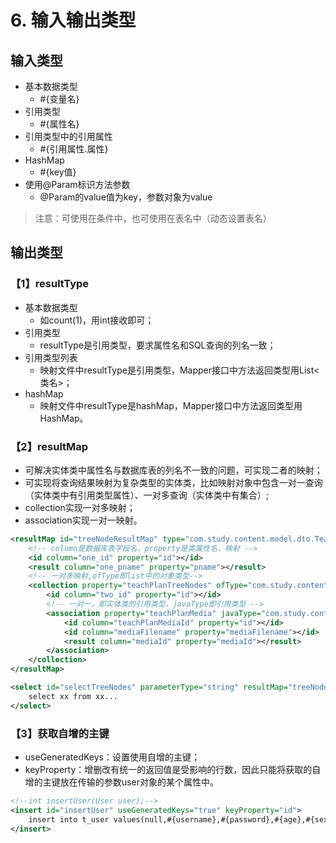 # 6. 输入输出类型

## 输入类型

- 基本数据类型
  - #{变量名}
- 引用类型
  - #{属性名}
- 引用类型中的引用属性
  - #{引用属性.属性}
- HashMap
  - #{key值}
- 使用@Param标识方法参数
  - @Param的value值为key，参数对象为value


> 注意：可使用在条件中，也可使用在表名中（动态设置表名）

## 输出类型

### 【1】resultType

- 基本数据类型
  - 如count(1)，用int接收即可；
- 引用类型
  - resultType是引用类型，要求属性名和SQL查询的列名一致；
- 引用类型列表
  - 映射文件中resultType是引用类型，Mapper接口中方法返回类型用List<类名>；
- hashMap
  - 映射文件中resultType是hashMap，Mapper接口中方法返回类型用HashMap。

### 【2】resultMap

- 可解决实体类中属性名与数据库表的列名不一致的问题，可实现二者的映射；
- 可实现将查询结果映射为复杂类型的实体类，比如映射对象中包含一对一查询（实体类中有引用类型属性）、一对多查询（实体类中有集合）;
- collection实现一对多映射；
- association实现一对一映射。

```xml
<resultMap id="treeNodeResultMap" type="com.study.content.model.dto.TeachPlanDto">
    <!-- column是数据库表字段名，property是类属性名，映射 -->
    <id column="one_id" property="id"></id>
    <result column="one_pname" property="pname"></result>
    <!-- 一对多映射,ofType即list中的对象类型-->
    <collection property="teachPlanTreeNodes" ofType="com.study.content.model.dto.TeachPlanDto">
        <id column="two_id" property="id"></id>
        <!-- 一对一，即实体类的引用类型，javaType即引用类型 -->
        <association property="teachPlanMedia" javaType="com.study.content.model.po.TeachPlanMedia">
            <id column="teachPlanMediaId" property="id"></id>
            <id column="mediaFilename" property="mediaFilename"></id>
            <result column="mediaId" property="mediaId"></result>
        </association>
    </collection>
</resultMap>

<select id="selectTreeNodes" parameterType="string" resultMap="treeNodeResultMap">
	select xx from xx...
</select>
```

### 【3】获取自增的主键

- useGeneratedKeys：设置使用自增的主键；
- keyProperty：增删改有统一的返回值是受影响的行数，因此只能将获取的自增的主键放在传输的参数user对象的某个属性中。

```xml
<!--int insertUser(User user);-->
<insert id="insertUser" useGeneratedKeys="true" keyProperty="id">
	insert into t_user values(null,#{username},#{password},#{age},#{sex})
</insert>
```

